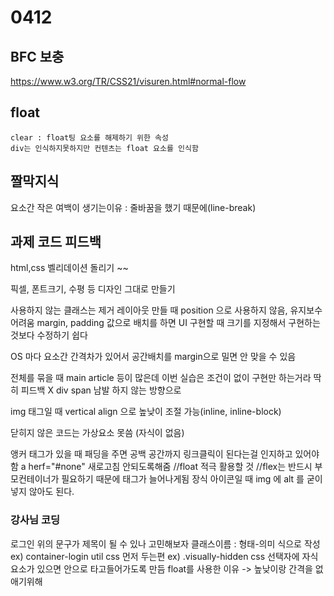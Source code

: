 # 0412

## BFC 보충

https://www.w3.org/TR/CSS21/visuren.html#normal-flow

## float

    clear : float팅 요소를 해제하기 위한 속성
    div는 인식하지못하지만 컨텐츠는 float 요소를 인식함

## 짤막지식

요소간 작은 여백이 생기는이유 : 줄바꿈을 했기 때문에(line-break)

## 과제 코드 피드백

html,css 벨리데이션 돌리기 ~~

픽셀, 폰트크기, 수평 등 디자인 그대로 만들기

사용하지 않는 클래스는 제거
레이아웃 만들 때 position 으로 사용하지 않음, 유지보수 어려움
margin, padding 값으로 배치를 하면 UI 구현할 때 크기를 지정해서 구현하는 것보다 수정하기 쉽다

OS 마다 요소간 간격차가 있어서 공간배치를 margin으로 밀면 안 맞을 수 있음

전체를 묶을 때 main article 등이 많은데
이번 실습은 조건이 없이 구현만 하는거라 딱히 피드백 X
div span 남발 하지 않는 방향으로

img 태그일 때 vertical align 으로 높낮이 조절 가능(inline, inline-block)

닫히지 않은 코드는 가상요소 못씀 (자식이 없음)

앵커 태그가 있을 때 패딩을 주면 공백 공간까지 링크클릭이 된다는걸 인지하고 있어야함
a herf="#none" 새로고침 안되도록해줌
//float 적극 활용할 것
//flex는 반드시 부모컨테이너가 필요하기 때문에 태그가 늘어나게됨
장식 아이콘일 때 img 에 alt 를 굳이 넣지 않아도 된다.

### 강사님 코딩

로그인 위의 문구가 제목이 될 수 있나 고민해보자
클래스이름 : 형태-의미 식으로 작성 ex) container-login
util css 먼저 두는편 ex) .visually-hidden
css 선택자에 자식요소가 있으면 안으로 타고들어가도록 만듬
float를 사용한 이유 -> 높낮이랑 간격을 없애기위해
